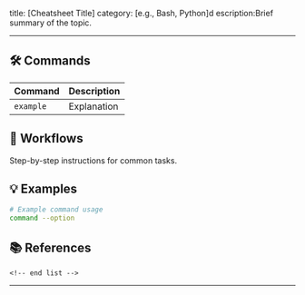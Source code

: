 title: [Cheatsheet Title]
category: [e.g., Bash, Python]d
escription:Brief summary of the topic.


---

## 🛠️ Commands

| Command     | Description |
| ----------- | ----------- |
| `example` | Explanation |

## 🔄 Workflows

Step-by-step instructions for common tasks.

## 💡 Examples

```bash
# Example command usage
command --option
```

## 📚 References

```
<!-- end list -->
```

---

